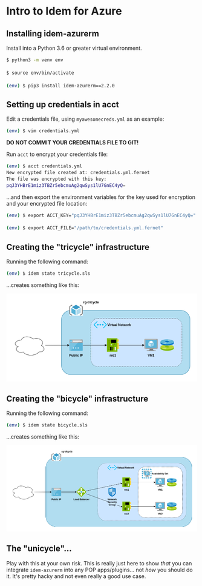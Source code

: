 # Intro to Idem for Azure

## Installing idem-azurerm
Install into a Python 3.6 or greater virtual environment.
```bash
$ python3 -m venv env

$ source env/bin/activate

(env) $ pip3 install idem-azurerm==2.2.0
```

## Setting up credentials in acct
Edit a credentials file, using `myawesomecreds.yml` as an example:
```bash
(env) $ vim credentials.yml
```
**DO NOT COMMIT YOUR CREDENTIALS FILE TO GIT!**

Run `acct` to encrypt your credentials file:
```bash
(env) $ acct credentials.yml
New encrypted file created at: credentials.yml.fernet
The file was encrypted with this key:
pqJ3YHBrE1miz3TBZr5ebcmuAg2qwSys1lU7GnEC4yQ=
```
...and then export the environment variables for the key used for encryption
and your encrypted file location:
```bash
(env) $ export ACCT_KEY="pqJ3YHBrE1miz3TBZr5ebcmuAg2qwSys1lU7GnEC4yQ="

(env) $ export ACCT_FILE="/path/to/credentials.yml.fernet"
```

## Creating the "tricycle" infrastructure
Running the following command:
```bash
(env) $ idem state tricycle.sls
```
...creates something like this:

![tricycle](images/tricycle.png)

## Creating the "bicycle" infrastructure
Running the following command:
```bash
(env) $ idem state bicycle.sls
```
...creates something like this:

![bicycle](images/bicycle.png)

## The "unicycle"...
Play with this at your own risk. This is really just here to show *that* you
can integrate `idem-azurerm` into any POP apps/plugins... not *how* you should
do it. It's pretty hacky and not even really a good use case.
